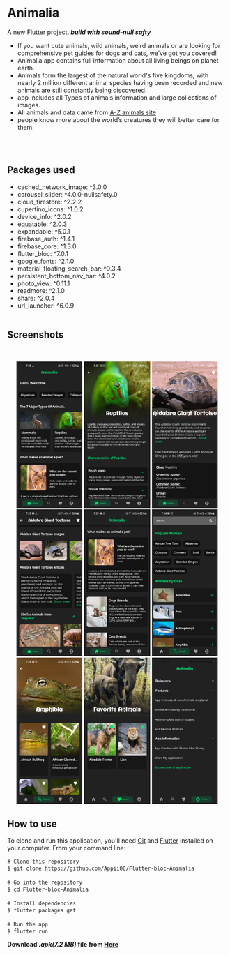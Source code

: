 # Animalia

A new Flutter project.
**_build with sound-null safty_**

- If you want cute animals, wild animals, weird animals or are looking for comprehensive pet guides for dogs and cats, we’ve got you covered!
- Animalia app contains full information about all living beings on planet earth.
- Animals form the largest of the natural world's five kingdoms, with nearly 2 million different animal species having been recorded and new animals are still constantly being discovered.
- app includes all Types of animals information and large collections of images.
- All animals and data came from [A-Z animals site](https://a-z-animals.com/)
- people know more about the world’s creatures they will better care for them.

</br>
  </br>

## Packages used

- cached_network_image: ^3.0.0
- carousel_slider: ^4.0.0-nullsafety.0
- cloud_firestore: ^2.2.2
- cupertino_icons: ^1.0.2
- device_info: ^2.0.2
- equatable: ^2.0.3
- expandable: ^5.0.1
- firebase_auth: ^1.4.1
- firebase_core: ^1.3.0
- flutter_bloc: ^7.0.1
- google_fonts: ^2.1.0
- material_floating_search_bar: ^0.3.4
- persistent_bottom_nav_bar: ^4.0.2
- photo_view: ^0.11.1
- readmore: ^2.1.0
- share: ^2.0.4
- url_launcher: ^6.0.9
  <br>
  <br>

## Screenshots

<br>
<p align="center">
<img src="scrrenshots\Screenshot_20210718-072316.jpg" width="30%">
<img src="scrrenshots\Screenshot_20210718-072322.jpg" width="30%">
<img src="scrrenshots\Screenshot_20210718-072339.jpg" width="30%">
<img src="scrrenshots\Screenshot_20210718-072348.jpg" width="30%">
<img src="scrrenshots\Screenshot_20210718-072400.jpg" width="30%">
<img src="scrrenshots\Screenshot_20210718-072413.jpg" width="30%">
<img src="scrrenshots\Screenshot_20210718-072432.jpg" width="30%">
<img src="scrrenshots\Screenshot_20210718-072555.jpg" width="30%">
<img src="scrrenshots\Screenshot_20210718-163153.jpg" width="30%">
</p>

## How to use

To clone and run this application, you'll need [Git](https://git-scm.com/downloads) and [Flutter](https://flutter.dev/docs/get-started/install) installed on your computer. From your command line:

```
# Clone this repository
$ git clone https://github.com/Appii00/Flutter-bloc-Animalia

# Go into the repository
$ cd Flutter-bloc-Animalia

# Install dependencies
$ flutter packages get

# Run the app
$ flutter run
```

**Download _.apk(7.2 MB)_ file from [Here](https://mega.nz/file/DlFS1bKD#dumEkbJI4iE2ttvWVfgZwUybYVlAp90WSgddPT8iuD4)**
